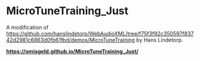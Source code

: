 # MicroTuneTraining_Just
A modification of https://github.com/hanslindetorp/WebAudioXML/tree/f75f3f92c350597f83742d2981c6863d0fb61fbd/demos/MicroTuneTraining by Hans Lindetorp.

**https://omisgeld.github.io/MicroTuneTraining_Just/**
